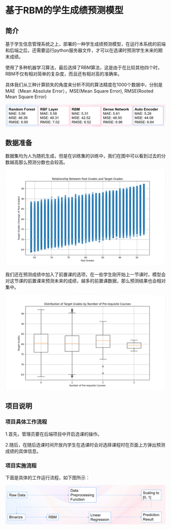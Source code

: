 # 基于RBM的学生成绩预测模型


## 简介
基于学生信息管理系统之上，部署的一种学生成绩预测模型，在运行本系统的前端和后端之后，还需要运行python服务器文件，才可以在选课时预测学生未来的期末成绩。

使用了多种机器学习算法，最后选择了RBM算法，这是由于在比较其他四个时，RBM不仅有相对简单的复杂度，而且还有相对高的准确率。

具体我们从三种计算损失的角度来分析不同的算法精度在1000个数据中，分别是MAE（Mean Absolute Error），MSE(Mean Square Error), RMSE(Rooted Mean Square Error)
<div align="center"><img src="./img/alg.png" /></div>


## 数据准备
数据集均为人为随机生成，但是在训练集的训练中，我们在图中可以看到过去的分数越高那么预测分数也会较高。
<div align="center"><img src="./img/training.png" /></div>

我们还在预测成绩中加入了前置课的选项，在一些学生刚开始上一节课时，模型会对这节课的前置课来预测未来的成绩，越多的前置课数据，那么预测结果也会相对集中。
<div align="center"><img src="./img/distribution.png" /></div>


## 项目说明

### 项目具体工作流程
1.首先，管理员要在后端项目中开启选课的操作。

2.随后，在随后选课时间开放内学生在选课时会对选择课程时在页面上方弹出预测成绩的具体信息。

### 项目实施流程
下面是具体的工作运行流程，如下图所示：
<div align="center"><img src="./img/implement.png" /></div>